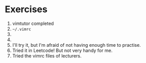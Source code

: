 # Exercises
1. vimtutor completed
2. `~/.vimrc`
3. 
4. 
5. I'll try it, but I'm afraid of not having enough time to practise.
6. Tried it in Leetcode! But not very handy for me. 
7. Tried the vimrc files of lecturers.